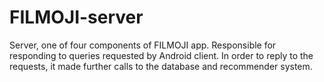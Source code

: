 # FILMOJI-server

Server, one of four components of FILMOJI app. Responsible for responding to queries requested by Android client. In order to reply to the requests, it made further calls to the database and recommender system.
